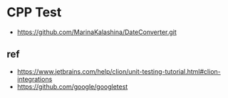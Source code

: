 # CPP Test
- https://github.com/MarinaKalashina/DateConverter.git

## ref
- https://www.jetbrains.com/help/clion/unit-testing-tutorial.html#clion-integrations
- https://github.com/google/googletest
